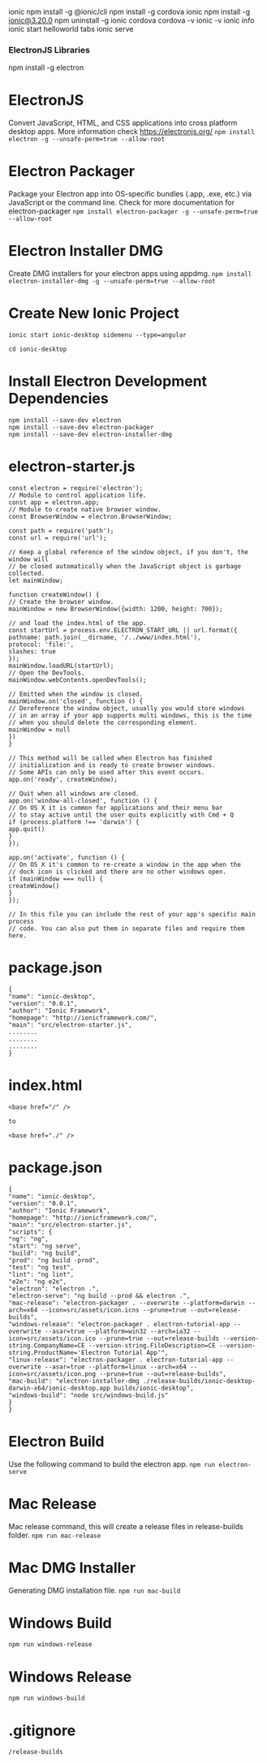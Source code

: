 ionic
npm install -g @ionic/cli
npm install -g cordova ionic
npm install -g ionic@3.20.0
npm uninstall -g ionic cordova
cordova -v
ionic -v
ionic info
ionic start helloworld tabs
ionic serve

### ElectronJS Libraries
npm install -g electron
# ElectronJS
Convert JavaScript, HTML, and CSS applications into cross platform desktop apps. More information check https://electronjs.org/
`npm install electron -g --unsafe-perm=true --allow-root`

# Electron Packager
Package your Electron app into OS-specific bundles (.app, .exe, etc.) via JavaScript or the command line. Check for more documentation for electron-packager
`npm install electron-packager -g --unsafe-perm=true --allow-root`

# Electron Installer DMG
Create DMG installers for your electron apps using appdmg.
`npm install electron-installer-dmg -g --unsafe-perm=true --allow-root`

# Create New Ionic Project
```
ionic start ionic-desktop sidemenu --type=angular

cd ionic-desktop
```
# Install Electron Development Dependencies
```
npm install --save-dev electron
npm install --save-dev electron-packager
npm install --save-dev electron-installer-dmg
```
# electron-starter.js
```
const electron = require('electron');
// Module to control application life.
const app = electron.app;
// Module to create native browser window.
const BrowserWindow = electron.BrowserWindow;

const path = require('path');
const url = require('url');

// Keep a global reference of the window object, if you don't, the window will
// be closed automatically when the JavaScript object is garbage collected.
let mainWindow;

function createWindow() {
// Create the browser window.
mainWindow = new BrowserWindow({width: 1200, height: 700});

// and load the index.html of the app.
const startUrl = process.env.ELECTRON_START_URL || url.format({
pathname: path.join(__dirname, '/../www/index.html'),
protocol: 'file:',
slashes: true
});
mainWindow.loadURL(startUrl);
// Open the DevTools.
mainWindow.webContents.openDevTools();

// Emitted when the window is closed.
mainWindow.on('closed', function () {
// Dereference the window object, usually you would store windows
// in an array if your app supports multi windows, this is the time
// when you should delete the corresponding element.
mainWindow = null
})
}

// This method will be called when Electron has finished
// initialization and is ready to create browser windows.
// Some APIs can only be used after this event occurs.
app.on('ready', createWindow);

// Quit when all windows are closed.
app.on('window-all-closed', function () {
// On OS X it is common for applications and their menu bar
// to stay active until the user quits explicitly with Cmd + Q
if (process.platform !== 'darwin') {
app.quit()
}
});

app.on('activate', function () {
// On OS X it's common to re-create a window in the app when the
// dock icon is clicked and there are no other windows open.
if (mainWindow === null) {
createWindow()
}
});

// In this file you can include the rest of your app's specific main process
// code. You can also put them in separate files and require them here.
```
# package.json
```
{
"name": "ionic-desktop",
"version": "0.0.1",
"author": "Ionic Framework",
"homepage": "http://ionicframework.com/",
"main": "src/electron-starter.js",
........
........
........
}
```
# index.html
```
<base href="/" />

to

<base href="./" />
```
# package.json
```
{
"name": "ionic-desktop",
"version": "0.0.1",
"author": "Ionic Framework",
"homepage": "http://ionicframework.com/",
"main": "src/electron-starter.js",
"scripts": {
"ng": "ng",
"start": "ng serve",
"build": "ng build",
"prod": "ng build -prod",
"test": "ng test",
"lint": "ng lint",
"e2e": "ng e2e",
"electron": "electron .",
"electron-serve": "ng build --prod && electron .",
"mac-release": "electron-packager . --overwrite --platform=darwin --arch=x64 --icon=src/assets/icon.icns --prune=true --out=release-builds",
"windows-release": "electron-packager . electron-tutorial-app --overwrite --asar=true --platform=win32 --arch=ia32 --icon=src/assets/icon.ico --prune=true --out=release-builds --version-string.CompanyName=CE --version-string.FileDescription=CE --version-string.ProductName='Electron Tutorial App'",
"linux-release": "electron-packager . electron-tutorial-app --overwrite --asar=true --platform=linux --arch=x64 --icon=src/assets/icon.png --prune=true --out=release-builds",
"mac-build": "electron-installer-dmg ./release-builds/ionic-desktop-darwin-x64/ionic-desktop.app builds/ionic-desktop",
"windows-build": "node src/windows-build.js"
}
}
```
# Electron Build
Use the following command to build the electron app.
`npm run electron-serve`

# Mac Release
Mac release command, this will create a release files in release-builds folder.
`npm run mac-release`

# Mac DMG Installer
Generating DMG installation file.
`npm run mac-build`

# Windows Build
`npm run windows-release`

# Windows Release
`npm run windows-build`

# .gitignore
`/release-builds`